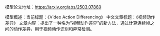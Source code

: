 模型论文地址：https://arxiv.org/abs/2503.07860

模型概述：当前标题：《Video Action Differencing》
中文文章标题：《视频动作差异》
文章内容：提出了一种名为“视频动作差异”的新方法，通过计算连续帧之间的动作差异，用于视频动作识别和异常检测。
